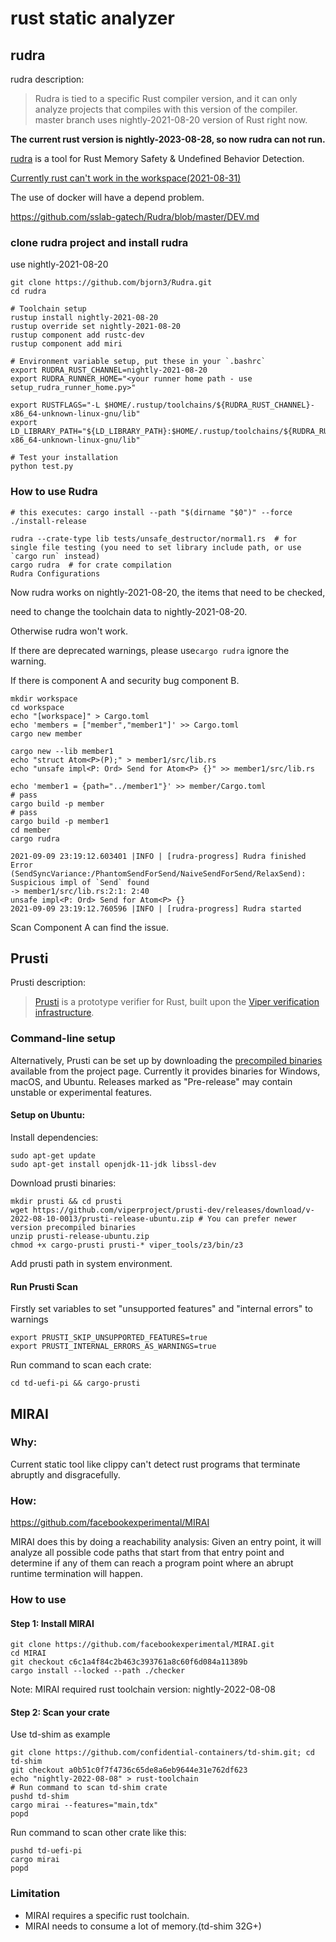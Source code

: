 # rust static analyzer

## rudra

rudra description:
 > Rudra is tied to a specific Rust compiler version, and it can only analyze projects that compiles with this version of the compiler. master branch uses nightly-2021-08-20 version of Rust right now. 

**The current rust version is nightly-2023-08-28, so now rudra can not run.**


[rudra](https://github.com/sslab-gatech/Rudra) is a tool for Rust Memory Safety & Undefined Behavior Detection.

[Currently rust can't work in the workspace(2021-08-31)](https://github.com/sslab-gatech/Rudra/issues/11)

The use of docker will have a depend problem.

https://github.com/sslab-gatech/Rudra/blob/master/DEV.md

### clone rudra project and install rudra

use nightly-2021-08-20

```
git clone https://github.com/bjorn3/Rudra.git
cd rudra

# Toolchain setup
rustup install nightly-2021-08-20
rustup override set nightly-2021-08-20
rustup component add rustc-dev
rustup component add miri

# Environment variable setup, put these in your `.bashrc`
export RUDRA_RUST_CHANNEL=nightly-2021-08-20
export RUDRA_RUNNER_HOME="<your runner home path - use setup_rudra_runner_home.py>"

export RUSTFLAGS="-L $HOME/.rustup/toolchains/${RUDRA_RUST_CHANNEL}-x86_64-unknown-linux-gnu/lib"
export LD_LIBRARY_PATH="${LD_LIBRARY_PATH}:$HOME/.rustup/toolchains/${RUDRA_RUST_CHANNEL}-x86_64-unknown-linux-gnu/lib"

# Test your installation
python test.py
```
### How to use Rudra
```
# this executes: cargo install --path "$(dirname "$0")" --force
./install-release

rudra --crate-type lib tests/unsafe_destructor/normal1.rs  # for single file testing (you need to set library include path, or use `cargo run` instead)
cargo rudra  # for crate compilation
Rudra Configurations
```

Now rudra works on nightly-2021-08-20, the items that need to be checked,

need to change the toolchain data to nightly-2021-08-20.

Otherwise rudra won't work.

If there are deprecated warnings, please use`cargo rudra` ignore the warning.

If there is component A and security bug component B.
```
mkdir workspace
cd workspace
echo "[workspace]" > Cargo.toml
echo 'members = ["member","member1"]' >> Cargo.toml
cargo new member

cargo new --lib member1
echo "struct Atom<P>(P);" > member1/src/lib.rs
echo "unsafe impl<P: Ord> Send for Atom<P> {}" >> member1/src/lib.rs

echo 'member1 = {path="../member1"}' >> member/Cargo.toml
# pass
cargo build -p member
# pass
cargo build -p member1
cd member
cargo rudra

2021-09-09 23:19:12.603401 |INFO | [rudra-progress] Rudra finished
Error (SendSyncVariance:/PhantomSendForSend/NaiveSendForSend/RelaxSend): Suspicious impl of `Send` found
-> member1/src/lib.rs:2:1: 2:40
unsafe impl<P: Ord> Send for Atom<P> {}
2021-09-09 23:19:12.760596 |INFO | [rudra-progress] Rudra started
```
Scan Component A can find the issue.

## Prusti
Prusti description:
> [Prusti](https://www.pm.inf.ethz.ch/research/prusti.html) is a prototype verifier for Rust, built upon the [Viper verification infrastructure](https://www.pm.inf.ethz.ch/research/viper.html).

### Command-line setup
Alternatively, Prusti can be set up by downloading the [precompiled binaries](https://github.com/viperproject/prusti-dev/releases) available from the project page. Currently it provides binaries for Windows, macOS, and Ubuntu. Releases marked as "Pre-release" may contain unstable or experimental features.

#### Setup on Ubuntu:
Install dependencies:
```
sudo apt-get update
sudo apt-get install openjdk-11-jdk libssl-dev
```

Download prusti binaries:
```
mkdir prusti && cd prusti
wget https://github.com/viperproject/prusti-dev/releases/download/v-2022-08-10-0013/prusti-release-ubuntu.zip # You can prefer newer version precompiled binaries
unzip prusti-release-ubuntu.zip
chmod +x cargo-prusti prusti-* viper_tools/z3/bin/z3
```
Add prusti path in system environment.

#### Run Prusti Scan
Firstly set variables to set "unsupported features" and "internal errors" to warnings
```
export PRUSTI_SKIP_UNSUPPORTED_FEATURES=true
export PRUSTI_INTERNAL_ERRORS_AS_WARNINGS=true
```
Run command to scan each crate:
```
cd td-uefi-pi && cargo-prusti
```

## MIRAI

### Why: 
Current static tool like clippy can't detect rust programs that terminate abruptly and disgracefully.

### How:
https://github.com/facebookexperimental/MIRAI

MIRAI does this by doing a reachability analysis: Given an entry point, it will analyze all possible code paths that start from that entry point and determine if any of them can reach a program point where an abrupt runtime termination will happen. 

### How to use

#### Step 1: Install MIRAI

```
git clone https://github.com/facebookexperimental/MIRAI.git
cd MIRAI
git checkout c6c1a4f84c2b463c393761a8c60f6d084a11389b
cargo install --locked --path ./checker
```

Note: MIRAI required rust toolchain version: nightly-2022-08-08

#### Step 2: Scan your crate

Use td-shim as example

```
git clone https://github.com/confidential-containers/td-shim.git; cd td-shim
git checkout a0b51c0f7f4736c65de8a6eb9644e31e762df623
echo "nightly-2022-08-08" > rust-toolchain
# Run command to scan td-shim crate
pushd td-shim
cargo mirai --features="main,tdx"
popd
```

Run command to scan other crate like this:
```
pushd td-uefi-pi
cargo mirai
popd
```

### Limitation

* MIRAI requires a specific rust toolchain.
* MIRAI needs to consume a lot of memory.(td-shim 32G+)
